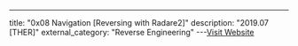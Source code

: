 ---
title: "0x08 Navigation [Reversing with Radare2]"
description: "2019.07 [THER]"
external_category: "Reverse Engineering"
---[Visit Website](https://www.youtube.com/watch?v=rkygJSjJbso)

